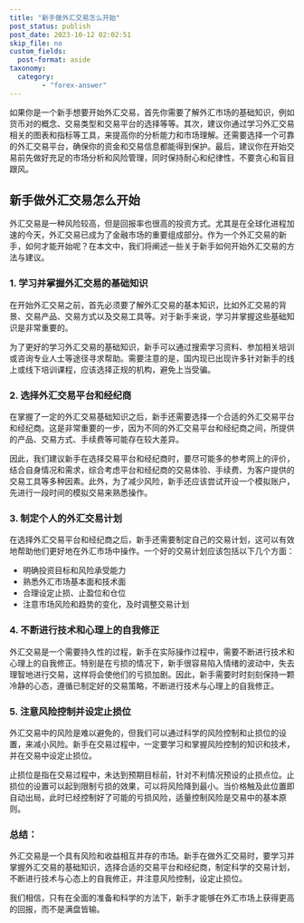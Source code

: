```yaml
---
title: "新手做外汇交易怎么开始"
post_status: publish
post_date: 2023-10-12 02:02:51
skip_file: no
custom_fields: 
  post-format: aside
taxonomy:
  category:
        - "forex-answer"
---
```


如果你是一个新手想要开始外汇交易，首先你需要了解外汇市场的基础知识，例如货币对的概念、交易类型和交易平台的选择等等。其次，建议你通过学习外汇交易相关的图表和指标等工具，来提高你的分析能力和市场理解。还需要选择一个可靠的外汇交易平台，确保你的资金和交易信息都能得到保护。最后，建议你在开始交易前先做好充足的市场分析和风险管理，同时保持耐心和纪律性，不要贪心和盲目跟风。

## 新手做外汇交易怎么开始

外汇交易是一种风险较高，但是回报率也很高的投资方式。尤其是在全球化进程加速的今天，外汇交易已成为了金融市场的重要组成部分。作为一个外汇交易的新手，如何才能开始呢？在本文中，我们将阐述一些关于新手如何开始外汇交易的方法与建议。

### 1. 学习并掌握外汇交易的基础知识

在开始外汇交易之前，首先必须要了解外汇交易的基本知识，比如外汇交易的背景、交易产品、交易方式以及交易工具等。对于新手来说，学习并掌握这些基础知识是非常重要的。

为了更好的学习外汇交易的基础知识，新手可以通过搜索学习资料、参加相关培训或咨询专业人士等途径寻求帮助。需要注意的是，国内现已出现许多针对新手的线上或线下培训课程，应该选择正规的机构，避免上当受骗。

### 2. 选择外汇交易平台和经纪商

在掌握了一定的外汇交易基础知识之后，新手还需要选择一个合适的外汇交易平台和经纪商。这是非常重要的一步，因为不同的外汇交易平台和经纪商之间，所提供的产品、交易方式、手续费等可能存在较大差异。

因此，我们建议新手在选择交易平台和经纪商时，要尽可能多的参考网上的评价，结合自身情况和需求，综合考虑平台和经纪商的交易体验、手续费、为客户提供的交易工具等多种因素。此外，为了减少风险，新手还应该尝试开设一个模拟账户，先进行一段时间的模拟交易来熟悉操作。

### 3. 制定个人的外汇交易计划

在选择外汇交易平台和经纪商之后，新手还需要制定自己的交易计划，这可以有效地帮助他们更好地在外汇市场中操作。一个好的交易计划应该包括以下几个方面：

- 明确投资目标和风险承受能力
- 熟悉外汇市场基本面和技术面
- 合理设定止损、止盈位和仓位
- 注意市场风险和趋势的变化，及时调整交易计划

### 4. 不断进行技术和心理上的自我修正

外汇交易是一个需要持久性的过程，新手在实际操作过程中，需要不断进行技术和心理上的自我修正。特别是在亏损的情况下，新手很容易陷入情绪的波动中，失去理智地进行交易，这样将会使他们的亏损加剧。因此，新手需要时时刻刻保持一颗冷静的心态，遵循已制定好的交易策略，不断进行技术与心理上的自我修正。

### 5. 注意风险控制并设定止损位

外汇交易中的风险是难以避免的，但我们可以通过科学的风险控制和止损位的设置，来减小风险。新手在交易过程中，一定要学习和掌握风险控制的知识和技术，并在交易中设定止损位。

止损位是指在交易过程中，未达到预期目标前，针对不利情况预设的止损点位。止损位的设置可以起到限制亏损的效果，可以将风险降到最小。当价格触及此位置即自动出局，此时已经控制好了可能的亏损风险，适量控制风险是交易中的基本原则。

### 总结：

外汇交易是一个具有风险和收益相互并存的市场。新手在做外汇交易时，要学习并掌握外汇交易的基础知识，选择合适的交易平台和经纪商，制定科学的交易计划，不断进行技术与心态上的自我修正，并注意风险控制，设定止损位。

我们相信，只有在全面的准备和科学的方法下，新手才能够在外汇市场上获得更高的回报，而不是满盘皆输。